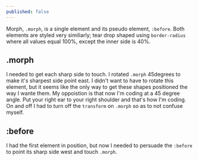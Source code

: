```yaml
---
published: false
---
```



Morph, `.morph`, is a single element and its pseudo element, `:before`. Both elements are styled very similiarly; tear drop shaped using `border-radius` where all values equal 100%, except the inner side is 40%.

## .morph
I needed to get each sharp side to touch. I rotated `.morph` 45degrees to make it's sharpest side point east. I didn't want to have to rotate this element, but it seems like the only way to get these shapes positioned the way I wante them. My oppoistion is that now I'm coding at a 45 degree angle. Put your right ear to your right shoulder and that's how I'm coding. On and off I had to turn off the `transform` on `.morph` so as to not confuse myself.

## :before
I had the first element in position, but now I needed to persuade the `:before` to point its sharp side west and touch `.morph`.